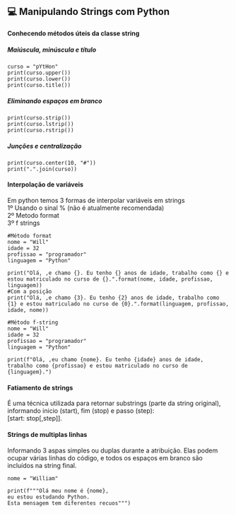 ## 💻 Manipulando Strings com Python


#### Conhecendo métodos úteis da classe string
##### Maiúscula, minúscula e título
```
curso = "pYtHon"
print(curso.upper())
print(curso.lower())
print(curso.title())
```
##### Eliminando espaços em branco
```
print(curso.strip())
print(curso.lstrip())
print(curso.rstrip())
```
##### Junções e centralização
```
print(curso.center(10, "#"))
print(".".join(curso))
```
#### Interpolação de variáveis
Em python temos 3 formas de interpolar variáveis em strings  
1º Usando o sinal % (não é atualmente recomendada)  
2º Metodo format  
3º f strings  

```
#Método format
nome = "Will"
idade = 32
profissao = "programador"
linguagem = "Python"

print("Olá, ,e chamo {}. Eu tenho {} anos de idade, trabalho como {} e estou matriculado no curso de {}.".format(nome, idade, profissao, linguagem))
#Com a posição
print("Olá, ,e chamo {3}. Eu tenho {2} anos de idade, trabalho como {1} e estou matriculado no curso de {0}.".format(linguagem, profissao, idade, nome))
```

```
#Método f-string
nome = "Will"
idade = 32
profissao = "programador"
linguagem = "Python"

print(f"Olá, ,eu chamo {nome}. Eu tenho {idade} anos de idade, trabalho como {profissao} e estou matriculado no curso de {linguagem}.")
```

#### Fatiamento de strings
É uma técnica utilizada para retornar substrings (parte da string original), informando inicio (start), fim (stop) e passo (step):  
[start: stop[,step]].

#### Strings de multiplas linhas  
Informando 3 aspas simples ou duplas durante a atribuição. Elas podem ocupar várias linhas do código, e todos os espaços em branco são incluídos na string final.

```
nome = "William"

print(f"""Olá meu nome é {nome}, 
eu estou estudando Python.
Esta mensagem tem diferentes recuos""")
```











